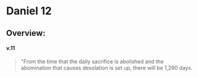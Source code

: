 # Daniel 12

## Overview:



#### v.11
>"From the time that the daily sacrifice is abolished and the abomination that causes desolation is set up, there will be 1,290 days.
